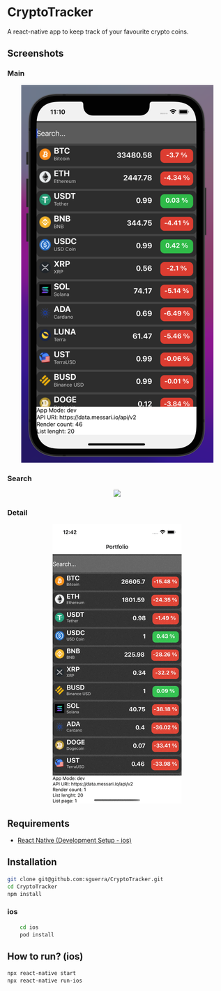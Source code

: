 # CryptoTracker

A react-native app to keep track of your favourite crypto coins.

## Screenshots

### Main

<center>
    <img src="./media/portfolio.png"/>
</center>

### Search

<center>
    <img src="./media/portfolio.gif"/>
</center>

### Detail

<center>
    <img src="./media/detail.gif"/>
</center>

## Requirements

- [React Native (Development Setup - ios)](https://reactnative.dev/docs/environment-setup)

## Installation

```bash
git clone git@github.com:sguerra/CryptoTracker.git
cd CryptoTracker
npm install
```

### ios

```bash
    cd ios
    pod install
```

## How to run? (ios)

```bash
npx react-native start
npx react-native run-ios
```
